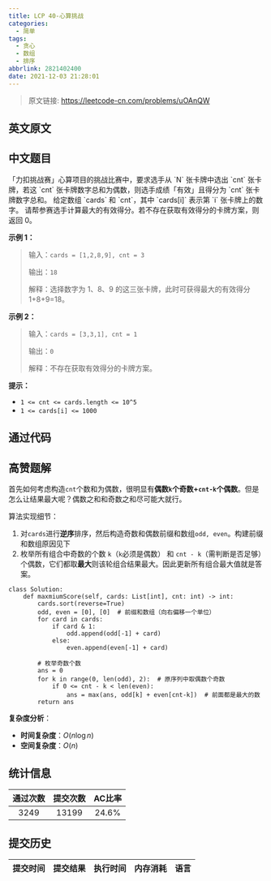 ```yaml
---
title: LCP 40-心算挑战
categories:
  - 简单
tags:
  - 贪心
  - 数组
  - 排序
abbrlink: 2821402400
date: 2021-12-03 21:28:01
---
```


> 原文链接: https://leetcode-cn.com/problems/uOAnQW


## 英文原文
<div></div>

## 中文题目
<div>「力扣挑战赛」心算项目的挑战比赛中，要求选手从 `N` 张卡牌中选出 `cnt` 张卡牌，若这 `cnt` 张卡牌数字总和为偶数，则选手成绩「有效」且得分为 `cnt` 张卡牌数字总和。
给定数组 `cards` 和 `cnt`，其中 `cards[i]` 表示第 `i` 张卡牌上的数字。 请帮参赛选手计算最大的有效得分。若不存在获取有效得分的卡牌方案，则返回 0。

**示例 1：**
>输入：`cards = [1,2,8,9], cnt = 3`
>
>输出：`18`
>
>解释：选择数字为 1、8、9 的这三张卡牌，此时可获得最大的有效得分 1+8+9=18。

**示例 2：**
>输入：`cards = [3,3,1], cnt = 1`
>
>输出：`0`
>
>解释：不存在获取有效得分的卡牌方案。

**提示：**
- `1 <= cnt <= cards.length <= 10^5`
- `1 <= cards[i] <= 1000`


</div>

## 通过代码
<RecoDemo>
</RecoDemo>


## 高赞题解
首先如何考虑构造`cnt`个数和为偶数，很明显有**偶数`k`个奇数+`cnt-k`个偶数**。但是怎么让结果最大呢？偶数之和和奇数之和尽可能大就行。

算法实现细节：
1. 对`cards`进行**逆序**排序，然后构造奇数和偶数前缀和数组`odd, even`。构建前缀和数组原因见下
2. 枚举所有组合中奇数的个数 `k`（`k`必须是偶数） 和 `cnt - k`（需判断是否足够）个偶数，它们都取**最大**则该轮组合结果最大。因此更新所有组合最大值就是答案。
```python3 []
class Solution:
    def maxmiumScore(self, cards: List[int], cnt: int) -> int:
        cards.sort(reverse=True)
        odd, even = [0], [0]  # 前缀和数组（向右偏移一个单位）
        for card in cards:
            if card & 1:
                odd.append(odd[-1] + card)
            else:
                even.append(even[-1] + card)
        
        # 枚举奇数个数
        ans = 0
        for k in range(0, len(odd), 2):  # 原序列中取偶数个奇数
            if 0 <= cnt - k < len(even):
                ans = max(ans, odd[k] + even[cnt-k])  # 前面都是最大的数
        return ans
```
**复杂度分析**：
+ **时间复杂度**：$O(n\log n)$
+ **空间复杂度**：$O(n)$

## 统计信息
| 通过次数 | 提交次数 | AC比率 |
| :------: | :------: | :------: |
|    3249    |    13199    |   24.6%   |

## 提交历史
| 提交时间 | 提交结果 | 执行时间 |  内存消耗  | 语言 |
| :------: | :------: | :------: | :--------: | :--------: |
